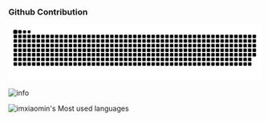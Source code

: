 ### Github Contribution
<picture>
  <source media="(prefers-color-scheme: dark)" srcset="https://raw.githubusercontent.com/imxiaomin/imxiaomin/output/github-contribution-grid-snake-dark.svg">
  <source media="(prefers-color-scheme: light)" srcset="https://raw.githubusercontent.com/imxiaomin/imxiaomin/output/github-contribution-grid-snake.svg">
  <img alt="github contribution grid snake animation" src="https://raw.githubusercontent.com/imxiaomin/imxiaomin/output/github-contribution-grid-snake.svg">
</picture>

![info](https://github-readme-stats.vercel.app/api?username=imxiaomin&show_icons=true&theme=gotham&count_private=true)  

![imxiaomin's Most used languages](https://github-readme-stats.vercel.app/api/top-langs？username=imxiaomin&show_icons=true&count_private=true&theme=gotham&layout=compact&hide=html) 

